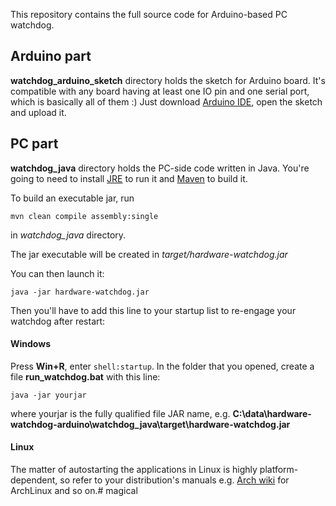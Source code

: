 This repository contains the full source code for Arduino-based PC watchdog.

## Arduino part

__watchdog_arduino_sketch__ directory holds the sketch for Arduino board.
It's compatible with any board having at least one IO pin and one serial port, which is basically all of them :)
Just download [Arduino IDE](https://www.arduino.cc/en/Main/Software), open the sketch and upload it.

## PC part

__watchdog_java__ directory holds the PC-side code written in Java.
You're going to need to install [JRE](https://java.com/en/download/) to run it and [Maven](https://maven.apache.org/) to build it.

To build an executable jar, run

`mvn clean compile assembly:single`

in _watchdog_java_ directory.

The jar executable will be created in _target/hardware-watchdog.jar_

You can then launch it:

`java -jar hardware-watchdog.jar`

Then you'll have to add this line to your startup list to re-engage
your watchdog after restart:

#### Windows

Press __Win+R__, enter `shell:startup`. In the folder that you opened,
create a file __run_watchdog.bat__ with this line:

`java -jar yourjar`

where yourjar is the fully qualified file JAR name, e.g.
 __C:\data\hardware-watchdog-arduino\watchdog_java\target\hardware-watchdog.jar__

#### Linux

The matter of autostarting the applications in Linux is highly platform-dependent,
 so refer to your distribution's manuals e.g.
  [Arch wiki](https://wiki.archlinux.org/index.php/autostarting) for ArchLinux and so on.# magical

